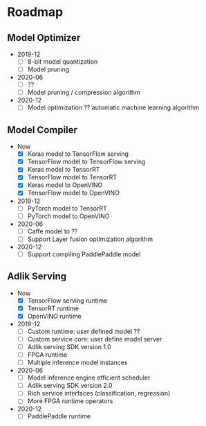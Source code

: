 # Roadmap

## Model Optimizer

- 2019-12
  - [ ] 8-bit model quantization
  - [ ] Model pruning
- 2020-06
  - [ ] ??
  - [ ] Model pruning / compression algorithm
- 2020-12
  - [ ] Model optimization ?? automatic machine learning algorithm

## Model Compiler

- Now
  - [x] Keras model to TensorFlow serving
  - [x] TensorFlow model to TensorFlow serving
  - [x] Keras model to TensorRT
  - [x] TensorFlow model to TensorRT
  - [x] Keras model to OpenVINO
  - [x] TensorFlow model to OpenVINO
- 2019-12
  - [ ] PyTorch model to TensorRT
  - [ ] PyTorch model to OpenVINO
- 2020-06
  - [ ] Caffe model to ??
  - [ ] Support Layer fusion optimization algorithm
- 2020-12
  - [ ] Support compiling PaddlePaddle model

## Adlik Serving

- Now
  - [x] TensorFlow serving runtime
  - [x] TensorRT runtime
  - [x] OpenVINO runtime
- 2019-12
  - [ ] Custom runtime: user defined model ??
  - [ ] Custom service core: user define model server
  - [ ] Adlik serving SDK version 1.0
  - [ ] FPGA runtime
  - [ ] Multiple inference model instances
- 2020-06
  - [ ] Model inference engine efficient scheduler
  - [ ] Adlik serving SDK version 2.0
  - [ ] Rich service interfaces (classification, regression)
  - [ ] More FPGA runtime operators
- 2020-12
  - [ ] PaddlePaddle runtime
